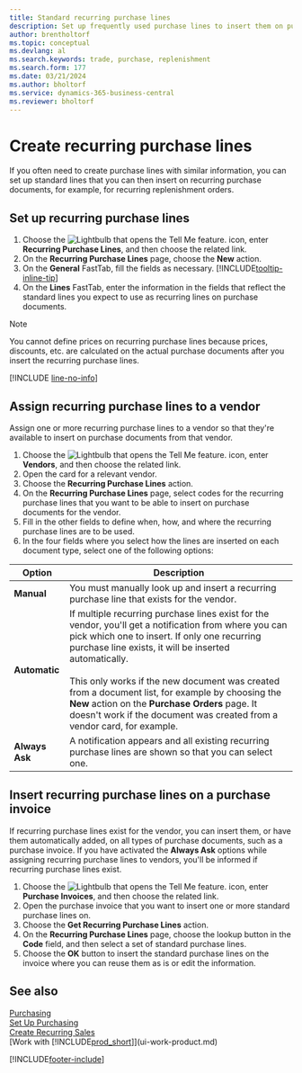 ```yaml
---
title: Standard recurring purchase lines
description: Set up frequently used purchase lines to insert them on purchase documents and quickly fill the lines with standard information.
author: brentholtorf
ms.topic: conceptual
ms.devlang: al
ms.search.keywords: trade, purchase, replenishment
ms.search.form: 177
ms.date: 03/21/2024
ms.author: bholtorf
ms.service: dynamics-365-business-central
ms.reviewer: bholtorf
---
```

# Create recurring purchase lines

If you often need to create purchase lines with similar information, you can set up standard lines that you can then insert on recurring purchase documents, for example, for recurring replenishment orders.

## Set up recurring purchase lines

1. Choose the ![Lightbulb that opens the Tell Me feature.](media/ui-search/search_small.png "Tell me what you want to do") icon, enter **Recurring Purchase Lines**, and then choose the related link.
2. On the **Recurring Purchase Lines** page, choose the **New** action.
3. On the **General** FastTab, fill the fields as necessary. [!INCLUDE[tooltip-inline-tip](includes/tooltip-inline-tip_md.md)]
4. On the **Lines** FastTab, enter the information in the fields that reflect the standard lines you expect to use as recurring lines on purchase documents.

> [!NOTE]
> You cannot define prices on recurring purchase lines because prices, discounts, etc. are calculated on the actual purchase documents after you insert the recurring purchase lines.

[!INCLUDE [line-no-info](includes/line-no-info.md)]

## Assign recurring purchase lines to a vendor

Assign one or more recurring purchase lines to a vendor so that they're available to insert on purchase documents from that vendor.

1. Choose the ![Lightbulb that opens the Tell Me feature.](media/ui-search/search_small.png "Tell me what you want to do") icon, enter **Vendors**, and then choose the related link.
2. Open the card for a relevant vendor.
3. Choose the **Recurring Purchase Lines** action.
4. On the **Recurring Purchase Lines** page, select codes for the recurring purchase lines that you want to be able to insert on purchase documents for the vendor.
5. Fill in the other fields to define when, how, and where the recurring purchase lines are to be used.
6. In the four fields where you select how the lines are inserted on each document type, select one of the following options:

|Option|Description|
|------|-----------|
|**Manual**|You must manually look up and insert a recurring purchase line that exists for the vendor.|
|**Automatic**|If multiple recurring purchase lines exist for the vendor, you'll get a notification from where you can pick which one to insert. If only one recurring purchase line exists, it will be inserted automatically.<br /><br />This only works if the new document was created from a document list, for example by choosing the **New** action on the **Purchase Orders** page. It doesn't work if the document was created from a vendor card, for example.|
|**Always Ask**|A notification appears and all existing recurring purchase lines are shown so that you can select one.

## Insert recurring purchase lines on a purchase invoice

If recurring purchase lines exist for the vendor, you can insert them, or have them automatically added, on all types of purchase documents, such as a purchase invoice. If you have activated the **Always Ask** options while assigning recurring purchase lines to vendors, you'll be informed if recurring purchase lines exist.

1. Choose the ![Lightbulb that opens the Tell Me feature.](media/ui-search/search_small.png "Tell me what you want to do") icon, enter **Purchase Invoices**, and then choose the related link.
2. Open the purchase invoice that you want to insert one or more standard purchase lines on.
3. Choose the **Get Recurring Purchase Lines** action.
4. On the **Recurring Purchase Lines** page, choose the lookup button in the **Code** field, and then select a set of standard purchase lines.
5. Choose the **OK** button to insert the standard purchase lines on the invoice where you can reuse them as is or edit the information.

## See also

[Purchasing](purchasing-manage-purchasing.md)  
[Set Up Purchasing](purchasing-setup-purchasing.md)  
[Create Recurring Sales](sales-how-work-standard-lines.md)  
[Work with [!INCLUDE[prod_short](includes/prod_short.md)]](ui-work-product.md)  

[!INCLUDE[footer-include](includes/footer-banner.md)]